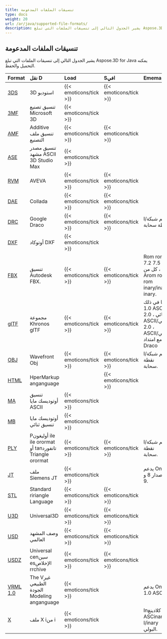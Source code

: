 ```yaml
---
title: تنسيقات الملفات المدعومة
type: docs
weight: 20
url: /ar/java/supported-file-formats/
description: يشير الجدول التالي إلى تنسيقات الملفات التي تبلغ Aspose.3D for Java يمكنه التحميل والحفظ.
---
```

##  **تنسيقات الملفات المدعومة**
يشير الجدول التالي إلى تنسيقات الملفات التي تبلغ Aspose.3D for Java يمكنه التحميل والحفظ.

|**Format**|**نقل D**|**Load**|**Sافي**|**Ememarks**|
| :- | :- | :- | :- | :- |
|[3DS](https://docs.fileformat.com/3d/3ds/)|3D استوديو|{{< emoticons/tick >}}|{{< emoticons/tick >}}| |
|[3MF](https://docs.fileformat.com/3d/3mf/)|تنسيق تصنيع Microsoft 3D|{{< emoticons/tick >}}| | |
|[AMF](https://docs.fileformat.com/3d/amf/)|Additive تنسيق ملف التصنيع|{{< emoticons/tick >}}|{{< emoticons/tick >}}| |
|[ASE](https://docs.fileformat.com/3d/ase/)|تنسيق مصدر مشهد ASCII 3D Studio Max|{{< emoticons/tick >}}| | |
|[RVM](https://docs.fileformat.com/3d/rvm/)|AVEVA|{{< emoticons/tick >}}|{{< emoticons/tick >}}| |
|[DAE](https://docs.fileformat.com/3d/dae/)|Collada|{{< emoticons/tick >}}|{{< emoticons/tick >}}| |
|[DRC](https://docs.fileformat.com/3d/drc/)|Google Draco|{{< emoticons/tick >}}|{{< emoticons/tick >}}|Iدعم شبكة/نقطة سحابة|
|[DXF](https://docs.fileformat.com/cad/dxf/)|أوتوكاد DXF|{{< emoticons/tick >}}| | |
|[FBX](https://docs.fileformat.com/3d/fbx/)|تنسيق Autodesk FBX.|{{< emoticons/tick >}}|{{< emoticons/tick >}}|Rom rom 7.2 إلى 7.5 ، كل من Arom rom rom inary/inary inary.|
|[glTF](https://docs.fileformat.com/3d/glb/)|مجموعة Khronos glTF|{{< emoticons/tick >}}|{{< emoticons/tick >}}|بما في ذلك 1.0 ASCII/ثنائي ، 2.0 ASCII/ثنائي ، 2.0 ASCII/ثنائي مع امتداد Draco|
|[OBJ](https://docs.fileformat.com/3d/obj/)|Wavefront Obj|{{< emoticons/tick >}}|{{< emoticons/tick >}}|Iدعم شبكة/نقطة سحابة.|
|[HTML](https://docs.fileformat.com/web/html/)|HperMarkup anganguage| |{{< emoticons/tick >}}| |
|[MA](https://docs.fileformat.com/3d/ma/)|تنسيق أوتوديسك مايا ASCII|{{< emoticons/tick >}} | | |
|[MB](https://docs.fileformat.com/3d/mb/)|أوتوديسك مايا تنسيق ثنائي|{{< emoticons/tick >}} | | |
|[PLY](https://docs.fileformat.com/3d/ply/)|Pأوليغون ile ile orormat أو tanتانفورد Triangle orormat|{{< emoticons/tick >}}|{{< emoticons/tick >}}|Iدعم شبكة/نقطة سحابة.|
|[JT](https://docs.fileformat.com/3d/jt/)|ملف Siemens JT|{{< emoticons/tick >}}| |يدعم Only الإصدار 8 و 9.|
|[STL](https://docs.fileformat.com/cad/stl/)|Standard ririangle Language|{{< emoticons/tick >}}|{{< emoticons/tick >}}| |
|[U3D](https://docs.fileformat.com/3d/u3d/)|Universal3D|{{< emoticons/tick >}}|{{< emoticons/tick >}}| |
|[USD](https://docs.fileformat.com/3d/usd/)|وصف المشهد العالمي|{{< emoticons/tick >}}|{{< emoticons/tick >}}| |
|[USDZ](https://docs.fileformat.com/3d/usdz/)|Universal cenسين esالإخلاص rrchive|{{< emoticons/tick >}}|{{< emoticons/tick >}}| |
|[VRML 1.0](https://docs.fileformat.com/3d/vrml/)|The Vغير الطبيعي الجودة Modeling anganguage|{{< emoticons/tick >}}| |يدعم Only 1.0 ASCI I.|
|[X](https://docs.fileformat.com/3d/x/)|ملف X iمن i|{{< emoticons/tick >}}| |Inكلادينغ ASCinary I/inary البولي.|

